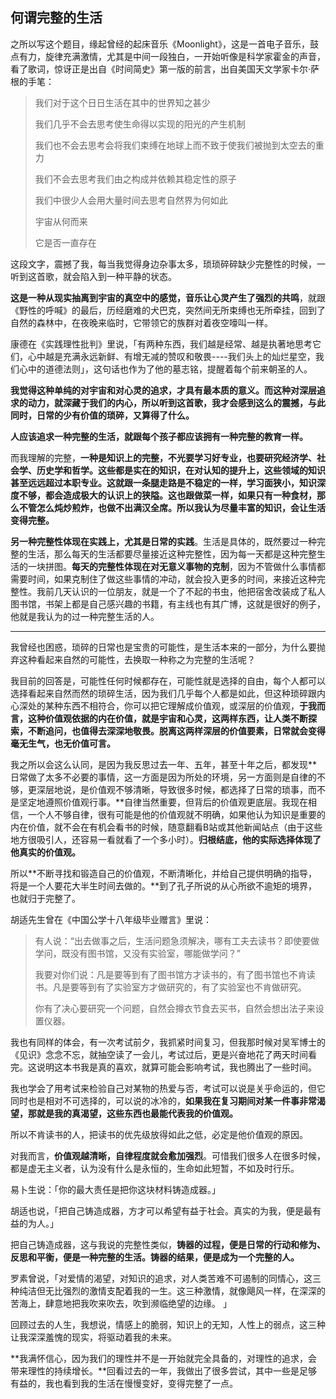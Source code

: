 ## 何谓完整的生活

之所以写这个题目，缘起曾经的起床音乐《Moonlight》，这是一首电子音乐，鼓点有力，旋律充满激情，尤其是中间一段独白，一开始听像是科学家霍金的声音，看了歌词，惊讶正是出自《时间简史》第一版的前言，出自美国天文学家卡尔·萨根的手笔：

> 我们对于这个日日生活在其中的世界知之甚少
>
> 我们几乎不会去思考使生命得以实现的阳光的产生机制
>
> 我们也不会去思考会将我们束缚在地球上而不致于使我们被抛到太空去的重力
>
> 我们不会去思考我们由之构成并依赖其稳定性的原子
>
> 我们中很少人会用大量时间去思考自然界为何如此
>
> 宇宙从何而来
>
> 它是否一直存在

这段文字，震撼了我，每当我觉得身边杂事太多，琐琐碎碎缺少完整性的时候，一听到这首歌，就会陷入到一种平静的状态。

**这是一种从现实抽离到宇宙的真空中的感觉，音乐让心灵产生了强烈的共鸣**，就跟《野性的呼喊》的最后，历经磨难的犬巴克，突然间无所束缚也无所牵挂，回到了自然的森林中，在夜晚来临时，它带领它的族群对着夜空嚎叫一样。

康德在《实践理性批判》里说，「有两种东西，我们越是经常、越是执著地思考它们，心中越是充满永远新鲜、有增无减的赞叹和敬畏----我们头上的灿烂星空，我们心中的道德法则」，这句话也作为了他的墓志铭，提醒着每个前来朝圣的人。

**我觉得这种单纯的对宇宙和对心灵的追求，才具有最本质的意义。而这种对深层追求的动力，就深藏于我们的内心，所以听到这首歌，我才会感到这么的震撼，与此同时，日常的少有价值的琐碎，又算得了什么。**

**人应该追求一种完整的生活，就跟每个孩子都应该拥有一种完整的教育一样。**

而我理解的完整，**一种是知识上的完整，不光要学习好专业，也要研究经济学、社会学、历史学和哲学。**这些都是实在的知识，在对认知的提升上，这些领域的知识甚至远远超过本职专业。这就跟一条腿走路是不稳定的一样，学习面狭小，知识深度不够，都会造成极大的认识上的狭隘。这也跟做菜一样，如果只有一种食材，那么不管怎么炖炒煎炸，也做不出满汉全席。所以我认为**尽量丰富的知识，会让生活变得完整。**

**另一种完整性体现在实践上，尤其是日常的实践**。生活是具体的，既然要过一种完整的生活，那么每天的生活都要尽量接近这种完整性，因为每一天都是这种完整生活的一块拼图。**每天的完整性体现在对无意义事物的克制**，因为不管做什么事情都需要时间，如果克制住了做这些事情的冲动，就会投入更多的时间，来接近这种完整性。我前几天认识的一位朋友，就是一个了不起的书虫，他把宿舍改装成了私人图书馆，书架上都是自己感兴趣的书籍，有主线也有其广博，这就是很好的例子，他就是我认为的过一种完整生活的人。

------

我曾经也困惑，琐碎的日常也是宝贵的可能性，是生活本来的一部分，为什么要抛弃这种看起来自然的可能性，去换取一种称之为完整的生活呢？

我目前的回答是，可能性任何时候都存在，可能性就是选择的自由，每个人都可以选择看起来自然而然的琐碎生活，因为我们几乎每个人都是如此，但这种琐碎跟内心深处的某种东西不相符合，你可以把它理解成价值观，或深层的价值观，**于我而言，这种价值观依据的内在价值，就是宇宙和心灵，这两样东西，让人类不断探索，不断追问，也值得去深深地敬畏。脱离这两样深层的价值要素，日常就会变得毫无生气，也无价值可言。**

我之所以会这么认同，是因为我反思过去一年、五年，甚至十年之后，都发现**日常做了太多不必要的事情，这一方面是因为所处的环境，另一方面则是自律的不够，更深层地说，是价值观不够清晰，导致很多时候，都选择了日常的琐事，而不是坚定地遵照价值观行事。**自律当然重要，但背后的价值观更底层。我现在相信，一个人不够自律，很有可能是他的价值观就不明确，如果他认为知识是重要的内在价值，就不会在有机会看书的时候，随意翻看B站或其他新闻站点（由于这些地方很吸引人，还容易一看就看了一个多小时）。**归根结底，他的实际选择体现了他真实的价值观。**

所以**不断寻找和锻造自己的价值观，不断清晰化，并给自己提供明确的指导，将是一个人要花大半生时间去做的。**到了孔子所说的从心所欲不逾矩的境界，也就归于完整了。

胡适先生曾在《中国公学十八年级毕业赠言》里说：

> 有人说：“出去做事之后，生活问题急须解决，哪有工夫去读书？即使要做学问，既没有图书馆，又没有实验室，哪能做学问？” 
>
> 我要对你们说：凡是要等到有了图书馆方才读书的，有了图书馆也不肯读书。凡是要等到有了实验室方才做研究的，有了实验室也不肯做研究。
>
> 你有了决心要研究一个问题，自然会撙衣节食去买书，自然会想出法子来设置仪器。 

我也有同样的体会，有一次考试前夕，我抓紧时间复习，但我那时候对吴军博士的《见识》念念不忘，就抽空读了一会儿，考试过后，更是兴奋地花了两天时间看完。这说明这本书我是真的喜欢，就算可能会影响考试，我也腾出了一些时间。

我也学会了用考试来检验自己对某物的热爱与否，考试可以说是关乎命运的，但它同时也是相对不可选择的，可以说的冰冷的，**如果我在复习期间对某一件事非常渴望，那就是我的真渴望，这些东西也最能代表我的价值观。**

所以不肯读书的人，把读书的优先级放得如此之低，必定是他价值观的原因。

对我而言，**价值观越清晰，自律程度就会愈加强烈**。可惜我们很多人在很多时候，都是虚无主义者，认为没有什么是永恒的，生命如此短暂，不如及时行乐。

易卜生说：「你的最大责任是把你这块材料铸造成器。」

胡适也说，「把自己铸造成器，方才可以希望有益于社会。真实的为我，便是最有益的为人。」

把自己铸造成器，这与我说的完整性类似，**铸器的过程，便是日常的行动和修为、反思和平衡，便是一种完整的生活。铸器的结果，便是成为一个完整的人。**

罗素曾说，「对爱情的渴望，对知识的追求，对人类苦难不可遏制的同情心，这三种纯洁但无比强烈的激情支配着我的一生。这三种激情，就像飓风一样，在深深的苦海上，肆意地把我吹来吹去，吹到濒临绝望的边缘。  」

回顾过去的人生，我想说，情感上的脆弱，知识上的无知，人性上的弱点，这三种让我深深羞愧的现实，将驱动着我的未来。

**我满怀信心，因为我们的理性并不是一开始就完全具备的，对理性的追求，会带来理性的持续增长。**回看过去的一年，我做出了很多尝试，其中一些是足够有益的，我也看到我的生活在慢慢变好，变得完整了一点。